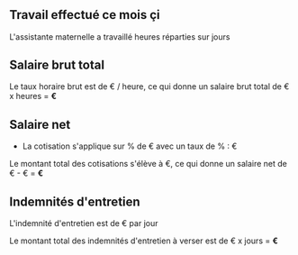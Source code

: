 # <F s="${rootSubject}" p="a pour nom" />

## Travail effectué ce mois çi

L'assistante maternelle a travaillé <F s="${rootSubject}" p="a pour nombre d'heures travaillées" editable=true ></F> heures
réparties sur <F s="${rootSubject}" p="a pour nombre de jours travaillés" editable=true></F> jours

## Salaire brut total

Le taux horaire brut est de <F s="${rootSubject}" p="a pour taux horaire brut" editable=true></F>€ / heure, ce qui donne un salaire brut total de <F s="${rootSubject}" p="a pour taux horaire brut"></F>€ x <F s="${rootSubject}" p="a pour nombre d'heures travaillées"></F> heures = **<F s="${rootSubject}" p="a pour salaire brut"></F>€**

## Salaire net

<MF s="une paie" p="est sujette à"  >

- La cotisation **<F s="${o}" p="a pour nom"></F>** s'applique sur <F s="${o}" p="a pour base"></F>% de <F s="${rootSubject}" p="a pour salaire brut"></F>€ avec un taux de <F s="${o}" p="a pour taux"></F>% : <F s="${rootSubject}" p="${o} (formatté)"></F>€

</MF>

Le montant total des cotisations s'élève à <F s="${rootSubject}" p="est sujette à un total de cotisation de (formatté)"></F>€, ce qui donne un salaire net de <F s="${rootSubject}" p="a pour salaire brut"></F>€ - <F s="${rootSubject}" p="est sujette à un total de cotisation de (formatté)"></F>€ = **<F s="${rootSubject}" p="a pour salaire net (formatté)"></F>€**

## Indemnités d'entretien

L'indemnité d'entretien est de <F s="${rootSubject}" p="a pour indemnité journalière d'entretien" editable=true ></F>€ par jour

Le montant total des indemnités d'entretien à verser est de <F s="${rootSubject}" p="a pour indemnité journalière d'entretien"></F>€ x <F s="${rootSubject}" p="a pour nombre de jours travaillés"></F> jours = **<F s="${rootSubject}" p="a pour montant total d'indemnité d'entretien (formatté)"></F>€**







